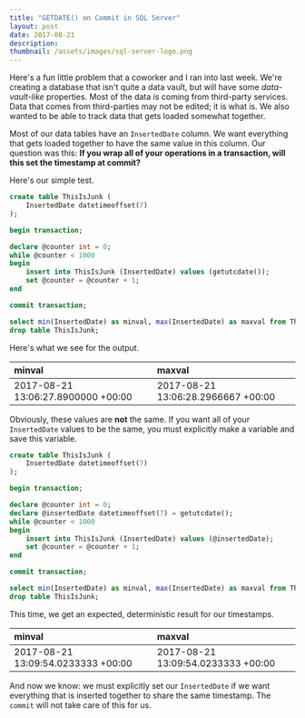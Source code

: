 ```yaml
---
title: "GETDATE() on Commit in SQL Server"
layout: post
date: 2017-08-21
description:
thumbnail: /assets/images/sql-server-logo.png
---
```


Here's a fun little problem that a coworker and I ran into last week. We're creating
a database that isn't quite a data vault, but will have some _data-vault-like_ properties.
Most of the data is coming from third-party services. Data that comes from third-parties
may not be edited; it is what is. We also wanted to be able to track data that gets
loaded somewhat together.

Most of our data tables have an `InsertedDate` column. We want everything that gets
loaded together to have the same value in this column. Our question was this: **If
you wrap all of your operations in a transaction, will this set the timestamp at
commit?**

Here's our simple test.

```sql
create table ThisIsJunk (
	InsertedDate datetimeoffset(7)
);

begin transaction;

declare @counter int = 0;
while @counter < 1000
begin
	insert into ThisIsJunk (InsertedDate) values (getutcdate());
	set @counter = @counter + 1;
end

commit transaction;

select min(InsertedDate) as minval, max(InsertedDate) as maxval from ThisIsJunk;
drop table ThisIsJunk;
```

Here's what we see for the output.

| minval                             | maxval                             |
| :--------------------------------- | :--------------------------------- |
| 2017-08-21 13:06:27.8900000 +00:00 | 2017-08-21 13:06:28.2966667 +00:00 |

Obviously, these values are **not** the same. If you want all of your `InsertedDate`
values to be the same, you must explicitly make a variable and save this variable.

```sql
create table ThisIsJunk (
	InsertedDate datetimeoffset(7)
);

begin transaction;

declare @counter int = 0;
declare @insertedDate datetimeoffset(7) = getutcdate();
while @counter < 1000
begin
	insert into ThisIsJunk (InsertedDate) values (@insertedDate);
	set @counter = @counter + 1;
end

commit transaction;

select min(InsertedDate) as minval, max(InsertedDate) as maxval from ThisIsJunk;
drop table ThisIsJunk;
```

This time, we get an expected, deterministic result for our timestamps.

| minval                             | maxval                             |
| :--------------------------------- | :--------------------------------- |
| 2017-08-21 13:09:54.0233333 +00:00 | 2017-08-21 13:09:54.0233333 +00:00 |

And now we know: we must explicitly set our `InsertedDate` if we want everything
that is inserted together to share the same timestamp. The `commit` will not take
care of this for us.
